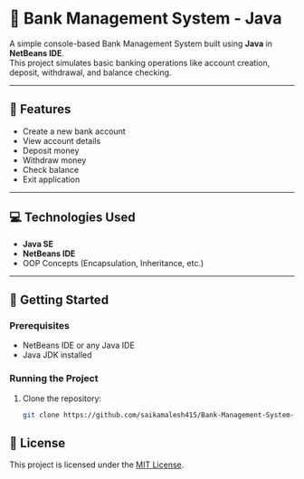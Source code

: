 # 🏦 Bank Management System - Java

A simple console-based Bank Management System built using **Java** in **NetBeans IDE**.  
This project simulates basic banking operations like account creation, deposit, withdrawal, and balance checking.

---

## 📌 Features

- Create a new bank account
- View account details
- Deposit money
- Withdraw money
- Check balance
- Exit application

---

## 💻 Technologies Used

- **Java SE**
- **NetBeans IDE**
- OOP Concepts (Encapsulation, Inheritance, etc.)

---

## 🚀 Getting Started

### Prerequisites
- NetBeans IDE or any Java IDE
- Java JDK installed

### Running the Project

1. Clone the repository:
   ```bash
   git clone https://github.com/saikamalesh415/Bank-Management-System-Java.git

## 📜 License

This project is licensed under the [MIT License](LICENSE).


